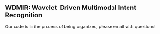 ## WDMIR: Wavelet-Driven Multimodal Intent Recognition
Our code is in the process of being organized, please email with questions!
